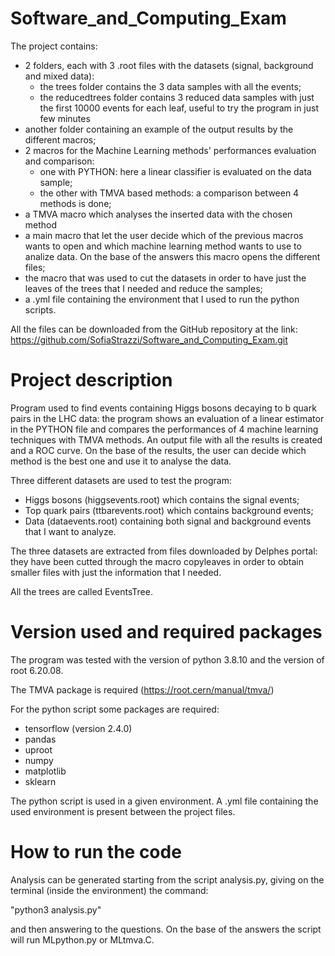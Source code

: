 # Software_and_Computing_Exam

The project contains:
- 2 folders, each with 3 .root files with the datasets (signal, background and mixed data):
  - the trees folder contains the 3 data samples with all the events;
  - the reducedtrees folder contains 3 reduced data samples with just the first 10000 events for each leaf, useful to try the program in just few minutes
- another folder containing an example of the output results by the different macros;
-  2 macros for the Machine Learning methods' performances evaluation and comparison:
    - one with PYTHON: here a linear classifier is evaluated on the data sample;
    - the other with TMVA based methods: a comparison between 4 methods is done;
- a TMVA macro which analyses the inserted data with the chosen method
- a main macro that let the user decide which of the previous macros wants to open and which machine learning method wants to use to analize data. On the base of the answers this macro opens the different files;
- the macro that was used to cut the datasets in order to have just the leaves of the trees that I needed and reduce the samples;
- a .yml file containing the environment that I used to run the python scripts.


All the files can be downloaded from the GitHub repository at the link:
https://github.com/SofiaStrazzi/Software_and_Computing_Exam.git



# Project description

Program used to find events containing Higgs bosons decaying to b quark pairs in the LHC data: the program shows an evaluation of a linear estimator in the PYTHON file and compares the performances of 4 machine learning techniques with TMVA methods. An output file with all the results is created and a ROC curve. On the base of the results, the user can decide which method is the best one and use it to analyse the data.

Three different datasets are used to test the program:
- Higgs bosons (higgsevents.root) which contains the signal events;
- Top quark pairs (ttbarevents.root) which contains background events;
- Data (dataevents.root) containing both signal and background events that I want to analyze.

The three datasets are extracted from files downloaded by Delphes portal:
they have been cutted through the macro copyleaves in order to obtain smaller files with just the information that I needed.

All the trees are called EventsTree. 



# Version used and required packages

The program was tested with the version of python 3.8.10 and the version of root 6.20.08.

The TMVA package is required (https://root.cern/manual/tmva/)

For the python script some packages are required:
- tensorflow (version 2.4.0)
- pandas
- uproot
- numpy
- matplotlib
- sklearn

The python script is used in a given environment. A .yml file containing the used environment is present between the project files.


# How to run the code 

Analysis can be generated starting from the script analysis.py, giving on the terminal (inside the environment) the command:

"python3 analysis.py" 

and then answering to the questions. On the base of the answers the script will run MLpython.py or MLtmva.C.
